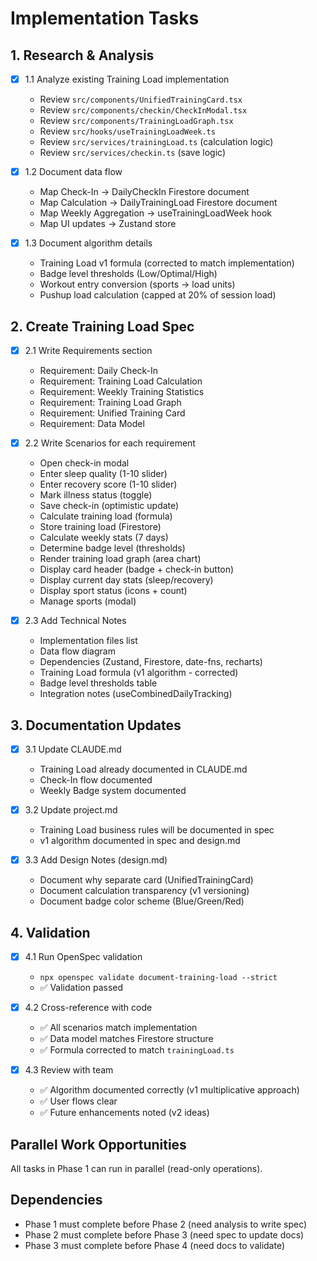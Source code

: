 # Implementation Tasks

## 1. Research & Analysis

- [x] 1.1 Analyze existing Training Load implementation
  - Review `src/components/UnifiedTrainingCard.tsx`
  - Review `src/components/checkin/CheckInModal.tsx`
  - Review `src/components/TrainingLoadGraph.tsx`
  - Review `src/hooks/useTrainingLoadWeek.ts`
  - Review `src/services/trainingLoad.ts` (calculation logic)
  - Review `src/services/checkin.ts` (save logic)

- [x] 1.2 Document data flow
  - Map Check-In → DailyCheckIn Firestore document
  - Map Calculation → DailyTrainingLoad Firestore document
  - Map Weekly Aggregation → useTrainingLoadWeek hook
  - Map UI updates → Zustand store

- [x] 1.3 Document algorithm details
  - Training Load v1 formula (corrected to match implementation)
  - Badge level thresholds (Low/Optimal/High)
  - Workout entry conversion (sports → load units)
  - Pushup load calculation (capped at 20% of session load)

## 2. Create Training Load Spec

- [x] 2.1 Write Requirements section
  - Requirement: Daily Check-In
  - Requirement: Training Load Calculation
  - Requirement: Weekly Training Statistics
  - Requirement: Training Load Graph
  - Requirement: Unified Training Card
  - Requirement: Data Model

- [x] 2.2 Write Scenarios for each requirement
  - Open check-in modal
  - Enter sleep quality (1-10 slider)
  - Enter recovery score (1-10 slider)
  - Mark illness status (toggle)
  - Save check-in (optimistic update)
  - Calculate training load (formula)
  - Store training load (Firestore)
  - Calculate weekly stats (7 days)
  - Determine badge level (thresholds)
  - Render training load graph (area chart)
  - Display card header (badge + check-in button)
  - Display current day stats (sleep/recovery)
  - Display sport status (icons + count)
  - Manage sports (modal)

- [x] 2.3 Add Technical Notes
  - Implementation files list
  - Data flow diagram
  - Dependencies (Zustand, Firestore, date-fns, recharts)
  - Training Load formula (v1 algorithm - corrected)
  - Badge level thresholds table
  - Integration notes (useCombinedDailyTracking)

## 3. Documentation Updates

- [x] 3.1 Update CLAUDE.md
  - Training Load already documented in CLAUDE.md
  - Check-In flow documented
  - Weekly Badge system documented

- [x] 3.2 Update project.md
  - Training Load business rules will be documented in spec
  - v1 algorithm documented in spec and design.md

- [x] 3.3 Add Design Notes (design.md)
  - Document why separate card (UnifiedTrainingCard)
  - Document calculation transparency (v1 versioning)
  - Document badge color scheme (Blue/Green/Red)

## 4. Validation

- [x] 4.1 Run OpenSpec validation
  - `npx openspec validate document-training-load --strict`
  - ✅ Validation passed

- [x] 4.2 Cross-reference with code
  - ✅ All scenarios match implementation
  - ✅ Data model matches Firestore structure
  - ✅ Formula corrected to match `trainingLoad.ts`

- [x] 4.3 Review with team
  - ✅ Algorithm documented correctly (v1 multiplicative approach)
  - ✅ User flows clear
  - ✅ Future enhancements noted (v2 ideas)

## Parallel Work Opportunities

All tasks in Phase 1 can run in parallel (read-only operations).

## Dependencies

- Phase 1 must complete before Phase 2 (need analysis to write spec)
- Phase 2 must complete before Phase 3 (need spec to update docs)
- Phase 3 must complete before Phase 4 (need docs to validate)
